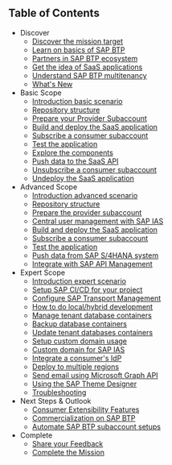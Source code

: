## Table of Contents

<!-- disco-toc-start -->
- Discover
    - [Discover the mission target](https://github.com/SAP-samples/btp-cf-cap-multitenant-susaas/blob/main/docu/1-discover/1-discover-mission-target/README_DC.md)
    - [Learn on basics of SAP BTP](./docu/1-discover/2-learn-basics-sap-btp/README.md)
    - [Partners in SAP BTP ecosystem](./docu/1-discover/3-partners-sap-btp-ecosystem/README.md)
    - [Get the idea of SaaS applications](./docu/1-discover/4-get-idea-saas-applications/README.md)
    - [Understand SAP BTP multitenancy](./docu/1-discover/5-understand-btp-multitenancy/README.md)
    - [What's New](./docu/1-discover/6-whats-new/README.md)
- Basic Scope
    - [Introduction basic scenario](./docu/2-basic/0-introduction-basic-scope/README.md)
    - [Repository structure](./docu/2-basic/1-understand-repo-structure/README.md)
    - [Prepare your Provider Subaccount](./docu/2-basic/2-prepare-provider-subaccount/README.md)
    - [Build and deploy the SaaS application](./docu/2-basic/3-build-deploy-saas-application/README.md)
    - [Subscribe a consumer subaccount](./docu/2-basic/4-subscribe-consumer-subaccount/README.md)
    - [Test the application](./docu/2-basic/6-test-the-application/README.md)
    - [Explore the components](./docu/2-basic/7-explore-the-components/README.md)  
    - [Push data to the SaaS API](./docu/2-basic/5-push-data-to-saas-api/README.md)  
    - [Unsubscribe a consumer subaccount](./docu/2-basic/8-unsubscribe-consumer-subaccount/README.md)
    - [Undeploy the SaaS application](./docu/2-basic/9-undeploy-saas-application/README.md)
- Advanced Scope
    - [Introduction advanced scenario](./docu/3-advanced/0-introduction-advanced-scope/README.md)
    - [Repository structure](./docu/3-advanced/1-understand-repo-structure/README.md)
    - [Prepare the provider subaccount](./docu/3-advanced/2-prepare-provider-subaccount/README.md)
    - [Central user management with SAP IAS](./docu/3-advanced/3-central-user-management-ias/README.md)
    - [Build and deploy the SaaS application](./docu/3-advanced/4-build-deploy-saas-application/README.md)
    - [Subscribe a consumer subaccount](./docu/3-advanced/5-subscribe-consumer-subaccount/README.md)
    - [Test the application](./docu/3-advanced/6-test-the-application/README.md)
    - [Push data from SAP S/4HANA system](./docu/3-advanced/7-push-data-s4hana-system/README.md)
    - [Integrate with SAP API Management](./docu/3-advanced/8-integrate-sap-api-management/README.md)
- Expert Scope
    - [Introduction expert scenario](./docu/4-expert/0-introduction-expert-scope/README.md)
    - [Setup SAP CI/CD for your project](./docu/4-expert/setup-cicd-for-project/README.md)
    - [Configure SAP Transport Management](./docu/4-expert/configure-transport-management/README.md)
    - [How to do local/hybrid development](./docu/4-expert/local-hybrid-development/README.md)
    - [Manage tenant database containers](./docu/4-expert/manage-tenant-containers/README.md)
    - [Backup database containers](./docu/4-expert/backup-database-containers/README.md)
    - [Update tenant databases containers](./docu/4-expert/update-tenant-containers/README.md)
    - [Setup custom domain usage](./docu/4-expert/custom-domain-usage/README.md)
    - [Custom domain for SAP IAS](./docu/4-expert/custom-domain-for-ias/README.md)
    - [Integrate a consumer's IdP](./docu/4-expert/integrate-consumers-idp/README.md)
    - [Deploy to multiple regions](./docu/4-expert/deploy-multiple-regions/README.md)
    - [Send email using Microsoft Graph API](./docu/4-expert/send-emails-graph-api/README.md)
    - [Using the SAP Theme Designer](./docu/4-expert/using-sap-theme-designer/README.md)
    - [Troubleshooting](./docu/4-expert/troubleshooting/README.md)
- Next Steps & Outlook
    - [Consumer Extensibility Features](./docu/5-next-outlook/consumer-extensibility/README.md)
    - [Commercialization on SAP BTP](./docu/5-next-outlook/commercialization-btp/README.md)
    - [Automate SAP BTP subaccount setups](./docu/5-next-outlook/automate-subaccount-setups/README.md)
- Complete 
    - [Share your Feedback](./docu/6-complete/share-feedback/README.md)
    - [Complete the Mission](./docu/6-complete/complete-mission/README.md)
<!-- disco-toc-end -->